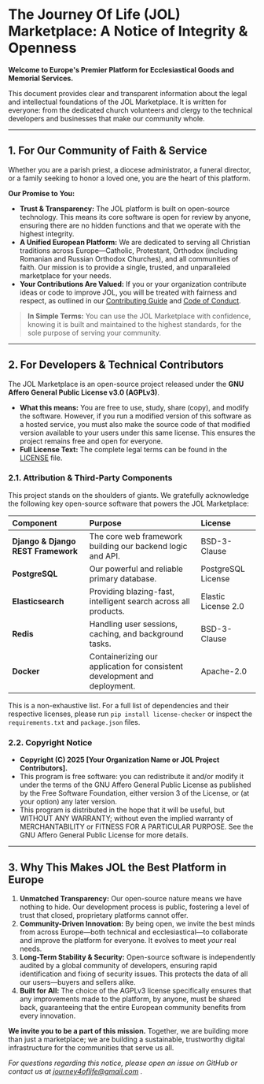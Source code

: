 # The Journey Of Life (JOL) Marketplace: A Notice of Integrity & Openness

**Welcome to Europe's Premier Platform for Ecclesiastical Goods and Memorial Services.**

This document provides clear and transparent information about the legal and intellectual foundations of the JOL Marketplace. It is written for everyone: from the dedicated church volunteers and clergy to the technical developers and businesses that make our community whole.

---

## 1. For Our Community of Faith & Service

Whether you are a parish priest, a diocese administrator, a funeral director, or a family seeking to honor a loved one, you are the heart of this platform.

**Our Promise to You:**

*   **Trust & Transparency:** The JOL platform is built on open-source technology. This means its core software is open for review by anyone, ensuring there are no hidden functions and that we operate with the highest integrity.
*   **A Unified European Platform:** We are dedicated to serving all Christian traditions across Europe—Catholic, Protestant, Orthodox (including Romanian and Russian Orthodox Churches), and all communities of faith. Our mission is to provide a single, trusted, and unparalleled marketplace for your needs.
*   **Your Contributions Are Valued:** If you or your organization contribute ideas or code to improve JOL, you will be treated with fairness and respect, as outlined in our [Contributing Guide](CONTRIBUTING.md) and [Code of Conduct](CODE_OF_CONDUCT.md).

> **In Simple Terms:** You can use the JOL Marketplace with confidence, knowing it is built and maintained to the highest standards, for the sole purpose of serving your community.

---

## 2. For Developers & Technical Contributors

The JOL Marketplace is an open-source project released under the **GNU Affero General Public License v3.0 (AGPLv3)**.

*   **What this means:** You are free to use, study, share (copy), and modify the software. However, if you run a modified version of this software as a hosted service, you must also make the source code of that modified version available to your users under this same license. This ensures the project remains free and open for everyone.
*   **Full License Text:** The complete legal terms can be found in the [LICENSE](LICENSE) file.

### 2.1. Attribution & Third-Party Components

This project stands on the shoulders of giants. We gratefully acknowledge the following key open-source software that powers the JOL Marketplace:

| Component | Purpose | License |
| :--- | :--- | :--- |
| **Django & Django REST Framework** | The core web framework building our backend logic and API. | BSD-3-Clause |
| **PostgreSQL** | Our powerful and reliable primary database. | PostgreSQL License |
| **Elasticsearch** | Providing blazing-fast, intelligent search across all products. | Elastic License 2.0 |
| **Redis** | Handling user sessions, caching, and background tasks. | BSD-3-Clause |
| **Docker** | Containerizing our application for consistent development and deployment. | Apache-2.0 |

This is a non-exhaustive list. For a full list of dependencies and their respective licenses, please run `pip install license-checker` or inspect the `requirements.txt` and `package.json` files.

### 2.2. Copyright Notice

*   **Copyright (C) 2025 [Your Organization Name or JOL Project Contributors].**
*   This program is free software: you can redistribute it and/or modify it under the terms of the GNU Affero General Public License as published by the Free Software Foundation, either version 3 of the License, or (at your option) any later version.
*   This program is distributed in the hope that it will be useful, but WITHOUT ANY WARRANTY; without even the implied warranty of MERCHANTABILITY or FITNESS FOR A PARTICULAR PURPOSE. See the GNU Affero General Public License for more details.

---

## 3. Why This Makes JOL the Best Platform in Europe

1.  **Unmatched Transparency:** Our open-source nature means we have nothing to hide. Our development process is public, fostering a level of trust that closed, proprietary platforms cannot offer.
2.  **Community-Driven Innovation:** By being open, we invite the best minds from across Europe—both technical and ecclesiastical—to collaborate and improve the platform for everyone. It evolves to meet *your* real needs.
3.  **Long-Term Stability & Security:** Open-source software is independently audited by a global community of developers, ensuring rapid identification and fixing of security issues. This protects the data of all our users—buyers and sellers alike.
4.  **Built for All:** The choice of the AGPLv3 license specifically ensures that any improvements made to the platform, by anyone, must be shared back, guaranteeing that the entire European community benefits from every innovation.

**We invite you to be a part of this mission.** Together, we are building more than just a marketplace; we are building a sustainable, trustworthy digital infrastructure for the communities that serve us all.

*For questions regarding this notice, please open an issue on GitHub or contact us at journey4oflife@gmail.com .*
